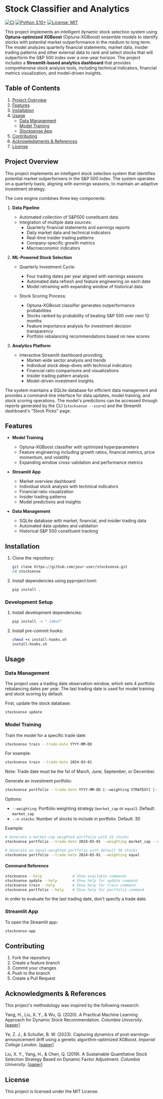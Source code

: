 # Stock Classifier and Analytics

[![CI](https://github.com/francisco3511/stocksense/actions/workflows/ci.yml/badge.svg)](https://github.com/francisco3511/stocksense/actions/workflows/ci.yml)
[![Python 3.10+](https://img.shields.io/badge/python-3.10+-blue.svg)](https://www.python.org/downloads/)
[![License: MIT](https://img.shields.io/badge/License-MIT-yellow.svg)](https://opensource.org/licenses/MIT)


This project implements an intelligent dynamic stock selection system using **Optuna-optimized XGBoost** (Optuna-XGBoost) ensemble models to identify stocks with potential market outperformance in the medium to long term. The model analyzes quarterly financial statements, market data, insider trading patterns and other external data to rank and select stocks that will outperform the S&P 500 index over a one-year horizon. The project includes a **Streamlit-based analytics dashboard** that provides comprehensive stock analysis tools, including technical indicators, financial metrics visualization, and model-driven insights.


## Table of Contents

1. [Project Overview](#project-overview)
2. [Features](#features)
3. [Installation](#installation)
4. [Usage](#usage)
   - [Data Management](#data-management)
   - [Model Training](#model-training)
   - [Stocksense App](#streamlit-app)
5. [Contributing](#contributing)
6. [Acknowledgments & References](#acknowledgments-references)
7. [License](#license)

## Project Overview

This project implements an intelligent stock selection system that identifies potential market outperformers in the S&P 500 index. The system operates on a quarterly basis, aligning with earnings seasons, to maintain an adaptive investment strategy.

The core engine combines three key components:

1. **Data Pipeline**
   - Automated collection of S&P500 constituent data
   - Integration of multiple data sources:
     - Quarterly financial statements and earnings reports
     - Daily market data and technical indicators
     - Real-time insider trading patterns
     - Company-specific growth metrics
     - Macroeconomic indicators

2. **ML-Powered Stock Selection**
   - Quarterly Investment Cycle:
     - Four trading dates per year aligned with earnings seasons
     - Automated data refresh and feature engineering on each date
     - Model retraining with expanding window of historical data

   - Stock Scoring Process:
     - Optuna-XGBoost classifier generates outperformance probabilities
     - Stocks ranked by probability of beating S&P 500 over next 12 months
     - Feature importance analysis for investment decision transparency
     - Portfolio rebalancing recommendations based on new scores

3. **Analytics Platform**
   - Interactive Streamlit dashboard providing:
     - Market-wide sector analysis and trends
     - Individual stock deep-dives with technical indicators
     - Financial ratio comparisons and visualizations
     - Insider trading pattern analysis
     - Model-driven investment insights

The system maintains a SQLite database for efficient data management and provides a command-line interface for data updates, model training, and stock scoring operations. The model's predictions can be accessed through reports generated by the CLI (`stocksense --score`) and the Streamlit dashboard's "Stock Picks" page.


## Features

- **Model Training**
  - Optuna-XGBoost classifier with optimized hyperparameters
  - Feature engineering including growth ratios, financial metrics, price momentum, and volatility
  - Expanding window cross-validation and performance metrics

- **Streamlit App**
  - Market overview dashboard
  - Individual stock analysis with technical indicators
  - Financial ratio visualization
  - Insider trading patterns
  - Model predictions and insights

- **Data Management**
  - SQLite database with market, financial, and insider trading data
  - Automated data updates and validation
  - Historical S&P 500 constituent tracking

## Installation

1. Clone the repository:
   ```bash
   git clone https://github.com/your-user/stocksense.git
   cd stocksense
   ```

2. Install dependencies using pyproject.toml:
   ```bash
   pip install .
   ```

### Development Setup

1. Install development dependencies:
   ```bash
   pip install -e ".[dev]"
   ```

2. Install pre-commit hooks:
   ```bash
   chmod +x install-hooks.sh
   install-hooks.sh
   ```

## Usage

### Data Management

The project uses a trading date observation window, which sets 4 portfolio rebalancing dates per year. The last trading date is used for model training and stock scoring by default.

First, update the stock database:
   ```bash
   stocksense update
   ```

### Model Training

Train the model for a specific trade date:
   ```bash
   stocksense train --trade-date YYYY-MM-DD
   ```
   For example:
   ```bash
   stocksense train --trade-date 2024-03-01
   ```
   Note: Trade date must be the 1st of March, June, September, or December.


Generate an investment portfolio:
   ```bash
   stocksense portfolio --trade-date YYYY-MM-DD [--weighting STRATEGY] [--n-stocks N]
   ```

   Options:
   - `--weighting`: Portfolio weighting strategy (`market_cap` or `equal`). Default: `market_cap`
   - `--n-stocks`: Number of stocks to include in portfolio. Default: 30

   Example:
   ```bash
   # Generate a market-cap weighted portfolio with 25 stocks
   stocksense portfolio --trade-date 2024-03-01 --weighting market_cap --n-stocks 25

   # Generate an equal-weighted portfolio with default 30 stocks
   stocksense portfolio --trade-date 2024-03-01 --weighting equal
   ```

#### Command Reference

```bash
stocksense --help              # Show available commands
stocksense update --help       # Show help for update command
stocksense train --help        # Show help for train command
stocksense portfolio --help    # Show help for portfolio command
```

In order to evaluate for the last trading date, don't specify a trade date.

### Streamlit App

To open the Streamlit app:
   ```bash
   stocksense-app
   ```


## Contributing

1. Fork the repository
2. Create a feature branch
3. Commit your changes
4. Push to the branch
5. Create a Pull Request

## Acknowledgments & References

This project's methodology was inspired by the following research:

Yang, H., Liu, X. Y., & Wu, Q. (2020). A Practical Machine Learning Approach for Dynamic Stock Recommendation. *Columbia University*. [[paper]](add_link_if_available)

Ye, Z. J., & Schuller, B. W. (2023). Capturing dynamics of post-earnings-announcement drift using a genetic algorithm-optimized XGBoost. *Imperial College London*. [[paper]](add_link_if_available)

Liu, X. Y., Yang, H., & Chen, Q. (2019). A Sustainable Quantitative Stock Selection Strategy Based on Dynamic Factor Adjustment. *Columbia University*. [[paper]](add_link_if_available)


## License

This project is licensed under the MIT License.
